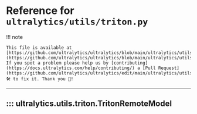 # Reference for `ultralytics/utils/triton.py`

!!! note

    This file is available at [https://github.com/ultralytics/ultralytics/blob/main/ultralytics/utils/triton.py](https://github.com/ultralytics/ultralytics/blob/main/ultralytics/utils/triton.py). If you spot a problem please help us by [contributing](https://docs.ultralytics.com/help/contributing/) a [Pull Request](https://github.com/ultralytics/ultralytics/edit/main/ultralytics/utils/triton.py) 🛠️ to fix it. Thank you 🙏!

---
## ::: ultralytics.utils.triton.TritonRemoteModel
<br><br>
